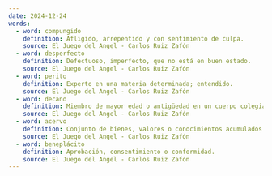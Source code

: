 ```yaml
---
date: 2024-12-24
words:
  - word: compungido
    definition: Afligido, arrepentido y con sentimiento de culpa.
    source: El Juego del Angel - Carlos Ruiz Zafón 
  - word: desperfecto
    definition: Defectuoso, imperfecto, que no está en buen estado.
    source: El Juego del Angel - Carlos Ruiz Zafón 
  - word: perito
    definition: Experto en una materia determinada; entendido.
    source: El Juego del Angel - Carlos Ruiz Zafón 
  - word: decano
    definition: Miembro de mayor edad o antigüedad en un cuerpo colegiado o corporación; el más antiguo.
    source: El Juego del Angel - Carlos Ruiz Zafón 
  - word: acervo
    definition: Conjunto de bienes, valores o conocimientos acumulados a través del tiempo.
    source: El Juego del Angel - Carlos Ruiz Zafón 
  - word: beneplácito
    definition: Aprobación, consentimiento o conformidad.
    source: El Juego del Angel - Carlos Ruiz Zafón 
---
```

